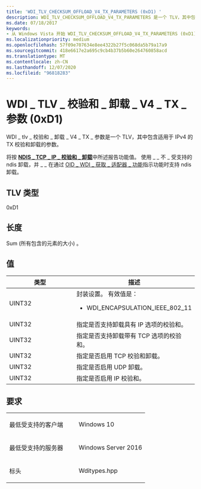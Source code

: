 ```yaml
---
title: 'WDI_TLV_CHECKSUM_OFFLOAD_V4_TX_PARAMETERS (0xD1) '
description: WDI_TLV_CHECKSUM_OFFLOAD_V4_TX_PARAMETERS 是一个 TLV，其中包含适用于 IPv4 的 Tx 校验和卸载的参数。
ms.date: 07/18/2017
keywords:
- 从 Windows Vista 开始 WDI_TLV_CHECKSUM_OFFLOAD_V4_TX_PARAMETERS (0xD1) 网络驱动程序
ms.localizationpriority: medium
ms.openlocfilehash: 57f09e707634e8ee4322b27f5c068da5b79a17a9
ms.sourcegitcommit: 418e6617e2a695c9cb4b37b5b60e264760858acd
ms.translationtype: MT
ms.contentlocale: zh-CN
ms.lasthandoff: 12/07/2020
ms.locfileid: "96818283"
---
```

# <a name="wdi_tlv_checksum_offload_v4_tx_parameters-0xd1"></a>WDI \_ TLV \_ 校验和 \_ 卸载 \_ V4 \_ TX \_ 参数 (0xD1) 


WDI \_ tlv \_ 校验和 \_ 卸载 \_ V4 \_ TX \_ 参数是一个 TLV，其中包含适用于 IPv4 的 TX 校验和卸载的参数。

将按 [**NDIS \_ TCP \_ IP \_ 校验和 \_ 卸载**](/windows-hardware/drivers/ddi/ntddndis/ns-ntddndis-_ndis_tcp_ip_checksum_offload)中所述报告功能值。 使用 \_ \_ 不 \_ 受支持的 ndis 卸载，并 \_ \_ 在通过 [OID \_ WDI \_ 获取 \_ 适配器 \_ 功能](./oid-wdi-get-adapter-capabilities.md)指示功能时支持 ndis 卸载。

## <a name="tlv-type"></a>TLV 类型


0xD1

## <a name="length"></a>长度


Sum (所有包含的元素的大小) 。

## <a name="values"></a>值


<table>
<colgroup>
<col width="50%" />
<col width="50%" />
</colgroup>
<thead>
<tr class="header">
<th>类型</th>
<th>描述</th>
</tr>
</thead>
<tbody>
<tr class="odd">
<td>UINT32</td>
<td>封装设置。 有效值是：
<ul>
<li>WDI_ENCAPSULATION_IEEE_802_11</li>
</ul></td>
</tr>
<tr class="even">
<td>UINT32</td>
<td>指定是否支持卸载具有 IP 选项的校验和。</td>
</tr>
<tr class="odd">
<td>UINT32</td>
<td>指定是否支持卸载带有 TCP 选项的校验和。</td>
</tr>
<tr class="even">
<td>UINT32</td>
<td>指定是否启用 TCP 校验和卸载。</td>
</tr>
<tr class="odd">
<td>UINT32</td>
<td>指定是否启用 UDP 卸载。</td>
</tr>
<tr class="even">
<td>UINT32</td>
<td>指定是否启用 IP 校验和。</td>
</tr>
</tbody>
</table>

 

<a name="requirements"></a>要求
------------

<table>
<colgroup>
<col width="50%" />
<col width="50%" />
</colgroup>
<tbody>
<tr class="odd">
<td><p>最低受支持的客户端</p></td>
<td><p>Windows 10</p></td>
</tr>
<tr class="even">
<td><p>最低受支持的服务器</p></td>
<td><p>Windows Server 2016</p></td>
</tr>
<tr class="odd">
<td><p>标头</p></td>
<td>Wditypes.hpp</td>
</tr>
</tbody>
</table>

 

